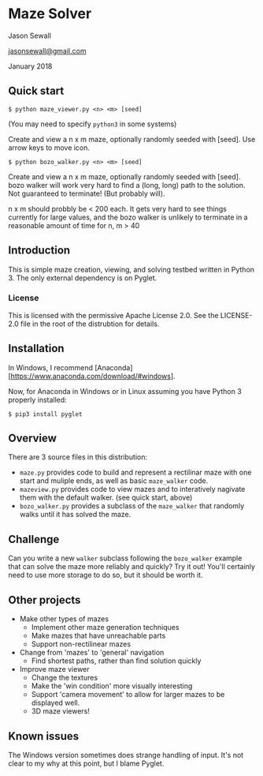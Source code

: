 Maze Solver
===========
Jason Sewall

jasonsewall@gmail.com

January 2018

## Quick start

    $ python maze_viewer.py <n> <m> [seed]

(You may need to specify `python3` in some systems)

Create and view a n x m maze, optionally randomly seeded with [seed]. Use arrow keys to move icon.

    $ python bozo_walker.py <n> <m> [seed]

Create and view a n x m maze, optionally randomly seeded with [seed]. bozo walker will work very hard to find a (long, long) path to the solution. Not guaranteed to terminate! (But probably will).

n x m should probbly be < 200 each. It gets very hard to see things currently for large values, and the bozo walker is unlikely to terminate in a reasonable amount of time for n, m > 40

## Introduction

This is simple maze creation, viewing, and solving testbed written in Python 3. The only external dependency is on Pyglet.

### License

This is licensed with the permissive Apache License 2.0. See the LICENSE-2.0 file in the root of the distrubtion for details.

## Installation

In Windows, I recommend [Anaconda][https://www.anaconda.com/download/#windows].

Now, for Anaconda in Windows or in Linux assuming you have Python 3 properly installed:

    $ pip3 install pyglet

## Overview

There are 3 source files in this distribution:

- `maze.py` provides code to build and represent a rectilinar maze with one start and muliple ends, as well as basic `maze_walker` code.
- `mazeview.py` provides code to view mazes and to interatively nagivate them with the default walker. (see quick start, above)
- `bozo_walker.py` provides a subclass of the `maze_walker` that randomly walks until it has solved the maze.

## Challenge

Can you write a new `walker` subclass following the `bozo_walker` example that can solve the maze more reliably and quickly? Try it out! You'll certainly need to use more storage to do so, but it should be worth it.

## Other projects

- Make other types of mazes
  - Implement other maze generation techniques
  - Make mazes that have unreachable parts
  - Support non-rectilinear mazes
- Change from 'mazes' to 'general' navigation
  - Find shortest paths, rather than find solution quickly
- Improve maze viewer
  - Change the textures
  - Make the 'win condition' more visually interesting
  - Support 'camera movement' to allow for larger mazes to be displayed well.
  - 3D maze viewers!

## Known issues

The Windows version sometimes does strange handling of input. It's not clear to my why at this point, but I blame Pyglet.
